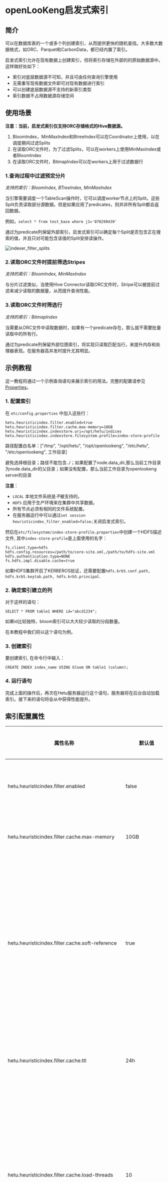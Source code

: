 
# openLooKeng启发式索引

## 简介

可以在数据库表的一个或多个列创建索引，从而提供更快的随机查找。大多数大数据格式，如ORC、Parquet和CarbonData，都已经内置了索引。

启发式索引允许在现有数据上创建索引，但将索引存储在外部的的原始数据源中。这样做好处如下：

  - 索引对底层数据源不可知，并且可由任何查询引擎使用
  - 无需重写现有数据文件即可对现有数据进行索引
  - 可以创建底层数据源不支持的新索引类型
  - 索引数据不占用数据源存储空间

## 使用场景

**注意：当前，启发式索引仅支持ORC存储格式的Hive数据源。**

1. BloomIndex，MinMaxIndex和BtreeIndex可以在Coordinator上使用，以在调度期间过滤Splits
2. 在读取ORC文件时，为了过滤Splits，可以在workers上使用MinMaxIndex或者BloomIndex
3. 在读取ORC文件时，BitmapIndex可以在workers上用于过滤数据行

### 1.查询过程中过滤预定分片

*支持的索引：BloomIndex, BTreeIndex, MinMaxIndex*

当引擎需要调度一个TableScan操作时，它可以调度worker节点上的Split。这些Split负责读取部分源数据。但是如果应用了predicates，则并非所有Split都会返回数据。

例如，`select * from test_base where j1='070299439'`

通过为predicate列保留外部索引，启发式索引可以确定每个Split是否包含正在搜索的值，并且只对可能包含该值的Split安排读操作。

![indexer_filter_splits](../images/indexer_filter_splits.png)

### 2.读取ORC文件时提前筛选Stripes

*支持的索引：BloomIndex, MinMaxIndex*

与分片过滤类似，当使用Hive Connector读取ORC文件时，Stripe可以被提前过滤来减少读取的数据量，从而提升查询性能。

### 3.读取ORC文件时筛选行

*支持的索引：BitmapIndex*

当需要从ORC文件中读取数据时，如果有一个predicate存在，那么就不需要批量读取中的所有行。

通过为predicate列保留外部位图索引，将实现只读取匹配当行，来提升内存和处理器表现。在服务器高并发时提升尤其明显。

## 示例教程

这一教程将通过一个示例查询语句来展示索引的用法。完整的配置请参见[Properties](../admin/properties.md)。

### 1. 配置索引

在 `etc/config.properties` 中加入这些行：

    hetu.heuristicindex.filter.enabled=true
    hetu.heuristicindex.filter.cache.max-memory=10GB
    hetu.heuristicindex.indexstore.uri=/opt/hetu/indices
    hetu.heuristicindex.indexstore.filesystem.profile=index-store-profile

路径配置白名单：["/tmp", "/opt/hetu", "/opt/openlookeng", "/etc/hetu", "/etc/openlookeng", 工作目录]

避免选择根目录；路径不能包含../；如果配置了node.data_dir,那么当前工作目录为node.data_dir的父目录；如果没有配置，那么当前工作目录为openlookeng server的目录

**注意**：
- `LOCAL` 本地文件系统是*不*被支持的。
- `HDFS` 应用于生产环境来在集群中共享数据。
- 所有节点必须有相同的文件系统配置。
- 在服务器运行中可以通过`set session heuristicindex_filter_enabled=false;`关闭启发式索引。

然后在`etc/filesystem/index-store-profile.properties`中创建一个HDFS描述文件, 其中`index-store-profile`是上面使用的名字：

    fs.client.type=hdfs
    hdfs.config.resources=/path/to/core-site.xml,/path/to/hdfs-site.xml
    hdfs.authentication.type=NONE
    fs.hdfs.impl.disable.cache=true
    
如果HDFS集群开启了KERBEROS验证，还需要配置`hdfs.krb5.conf.path, hdfs.krb5.keytab.path, hdfs.krb5.principal`. 

### 2. 确定索引建立的列

对于这样的语句：

    SELECT * FROM table1 WHERE id="abcd1234";
   
如果id比较独特，bloom索引可以大大较少读取的分段数量。

在本教程中我们将以这个语句为例。

### 3. 创建索引

要创建索引, 在命令行中输入：

    CREATE INDEX index_name USING bloom ON table1 (column);
    
### 4. 运行语句

完成上面的操作后，再次在Hetu服务器运行这个语句，服务器将在后台自动加载索引。接下来的语句将会从中获得性能提升。

## 索引配置属性

| 属性名称                                            | 默认值               | 是否必填| 说明|
|---------------------------------------------------|---------------------|-------|----------|
| hetu.heuristicindex.filter.enabled                | false               | 否    | 启用启发式索引|
| hetu.heuristicindex.filter.cache.max-memory       | 10GB                | 否    | 索引缓存大小|
| hetu.heuristicindex.filter.cache.soft-reference   | true                | 否    | 允许GC在内存不足时从缓存中清除内容来释放内存|
| hetu.heuristicindex.filter.cache.ttl              | 24h                 | 否    | 索引缓存的有效时间|
| hetu.heuristicindex.filter.cache.load-threads     | 10                  | 否    | 从存储文件系统并行加载索引文件使用的线程数|
| hetu.heuristicindex.filter.cache.loading-delay    | 10s                 | 否    | 在异步加载索引到缓存前等待的时长|
| hetu.heuristicindex.indexstore.uri                | /opt/hetu/indices/  | 否    | 所有索引文件存储的目录|
| hetu.heuristicindex.indexstore.filesystem.profile | local-config-default| 否    | 用于存储索引文件的文件系统属性描述文件名称|
| hetu.heuristicindex.filter.cache.preload-indices  |                     | 否    | 在服务器启动时预加载指定名称的索引(用逗号分隔), 当值为`ALL`时将预载入全部索引|

索引功能现使用Hetu Metastore管理元数据。请参阅 [Hetu Metastore](../admin/meta-store.md) 获取关于如何配置的更多信息。

## 索引语句

参见 [Heuristic Index Statements](./hindex-statements.md).

-----

## 支持的索引类型

| 索引 ID | 过滤类型  | 最适用的列                           | 支持的运算符           | 用例                                                                                                                                                                                                          |
|----------|-----------------|--------------------------------------------|---------------------------|-------------------------------------------------------------------------------------------------------------------------------------------------------------------------------------------------------------------|
| [Bloom](./bloom.md)    | Split<br>Stripe | 大量不同数据值<br>(如ID) | `=` `IN`                                  | `create index idx using bloom on hive.hindex.users (id);`<br>`select name from hive.hindex.users where id=123`                                                                                                    |
| [Btree](./btree.md)    | Split           | 大量不同数据值<br>(如ID) | `=` `>` `>=` `<` `<=` `IN` `BETWEEN` | `create index idx using btree on hive.hindex.users (id) where regionkey IN (1,4)`<br>`select name from hive.hindex.users where id>123` |
| [MinMax](./minmax.md)   | Split<br>Stripe | 列数据被排序            | `=` `>` `>=` `<` `<=` | `create index idx using bloom on hive.hindex.users (age);`<br>(假设数据根据年龄已排序)<br>`select name from hive.hindex.users where age>25`                                                              |
| [Bitmap](./bitmap.md)   | Row             | 少量不同数据值<br>(如性别) | `=` `>` `>=` `<` `<=` `IN` `BETWEEN` | `create index idx using bitmap on hive.hindex.users (gender);`<br>`select name from hive.hindex.users where gender='female'`                                                                                      |

**注意:** 包含不支持的运算符的语句依然会正常运行，但是不会从启发式索引中获得性能提升。


## 选择索引类型

启发式索引用于根据predicate表达式过滤数据。请根据下面的决策流程图选择适用于数据列的最佳索引。

Cardinality 是指数据集中值域的大小。例如，`ID`列通常有很大的cardinality，
而`employeeType`列通常cardinality很小(如 Manager, Developer, Tester)。

![index-decision](../images/index-decision.png)

用例:

1. `SELECT id FROM employees WHERE site = 'lab';`

    在这个语句中`site`的cardinality很小（没有很多不同的地点取值)。 因此，**BitmapIndex**比较适合。

2. `SELECT * FROM visited WHERE id = '34857' AND date < '2020-01-01';`

    在这个语句中`id`有很高的cardinality （每一个ID是唯一的)。**BloomIndex**或者**BtreeIndex**都比较适合。
    
3. `SELECT * FROM salaries WHERE salary > 50251.40;`

    在这个语句中`salary`有很高的cardinality（每个员工的收入总有些许不同)。假设表已经根据`salary`排序, 则**MinMaxIndex**最为适合。

4. `SELECT * FROM assets WHERE id = 50;`

    在这个语句中`id`有很高的cardinality （每一个ID是唯一的)。**BloomIndex**或者**BtreeIndex**都比较适合。

5. `SELECT * FROM phoneRecords WHERE phone='1234567890' and type = 'outgoing' and date > '2020-01-01';`

    在这个语句中`phone`有很高的cardinality (即使有重复的电话，绝大部分号码总是不同的), `type`的cardinality较低 (只有两种：呼出/呼入)。
    在`phone`上创建**BloomIndex**或者**BtreeIndex**并在`type`上创建**BitmapIndex**比较适合。

## 添加自定义的索引类型

参见 [Adding your own Index Type](./new-index.md).

## 权限控制

参见 [Built-in System Access Control](../security/built-in-system-access-control.md).
